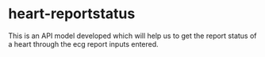 # heart-reportstatus
This is an API model developed which will help us to get the report status of a heart through the ecg report inputs entered.
